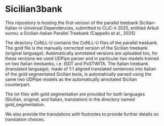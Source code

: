 # Sicilian3bank
This repository is hosting the first version of the parallel treebank Sicilian-Italian in Universal Dependencies, submitted to CLiC-it 2025, entitled
Arbuli sunnu: a Sicilian-Italian Parallel Treebank (Cappello et al., 2025)

The directory CoNLL-U contains the CoNLL-U files of the parallel treebank. 
The gold file is the manually corrected version of the Sicilian treebank (original language). 
Automatically annotated versions are uploaded too, for these versions we used UDPipe parser and in particular two models trained on two Italian treebanks, i.e. ISDT and PoSTWITA. 
The Italian treebank (translated language), made of 1:1 aligned translated sentences into Italian of the gold segmentated Sicilian texts, is automatically parsed using the same two UDPipe models as the automatically annotated Sicilian counterpart. 

The txt files with gold segmentation are provided for both languages (Sicilian, original, and Italian, translation) in the directory named gold_segmentation.

We also provide the translations with footnotes to provide further details on translation choices.


